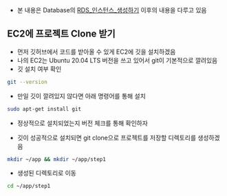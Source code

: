 - 본 내용은 Database의 [RDS_인스턴스_생성하기](../Database/RDS_인스턴스_생성하기.md) 이후의 내용을 다루고 있음

## EC2에 프로젝트 Clone 받기
- 먼저 깃허브에서 코드를 받아올 수 있게 EC2에 깃을 설치하겠음
- 나의 EC2는 Ubuntu 20.04 LTS 버전을 쓰고 있어서 git이 기본적으로 깔려있음
- 깃 설치 여부 확인
```bash
git --version
```

- 만일 깃이 깔려있지 않다면 아래 명령어를 통해 설치
```bash
sudo apt-get install git
```
- 정상적으로 설치되었는지 버전 체크를 통해 확인하자

- 깃이 성공적으로 설치되면 git clone으로 프로젝트를 저장할 디렉토리를 생성하겠음
```bash
mkdir ~/app && mkdir ~/app/step1
```

- 생성된 디렉토리로 이동
```bash
cd ~/app/step1
```

